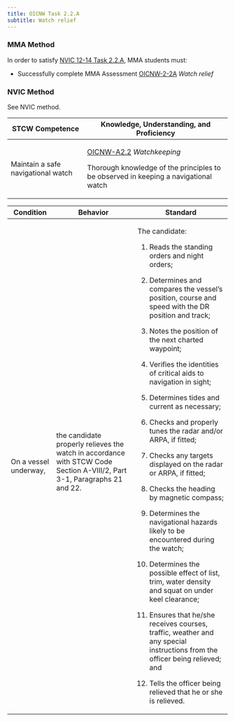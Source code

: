```yaml
---
title: OICNW Task 2.2.A 
subtitle: Watch relief
---
```



### MMA Method

In order to satisfy  [NVIC 12-14  Task  2.2.A](/stcw23/assets/images/nvic-12-14.pdf), MMA students must:

* Successfully complete MMA Assessment  [OICNW-2-2A](OICNW-2-2A) *Watch relief*


### NVIC Method

<a onclick="togglevisibility('nvic_methods')" >See NVIC method.</a>

<div id='nvic_methods' class='hide'>

<table>
<thead>
<tr>
<th class='forty'> STCW Competence </th>
<th class='sixty'> Knowledge, Understanding, and Proficiency </th>
</tr>
</thead>




<tbody>
<tr><td markdown='1'>

Maintain a safe navigational watch

</td><td markdown='1'>

[OICNW-A2.2](../../tables/21.html#OICNW-A2.2) *Watchkeeping*

Thorough knowledge of the principles to be observed in keeping a navigational watch

</td></tr>


</tbody>
</table>


<table>
<thead>
<tr><th class='twenty'>  Condition </th><th class='twenty'> Behavior </th><th  class='sixty'>Standard </th></tr>
</thead>
<tbody >



<tr><td markdown='1'>

On a vessel underway,

</td><td markdown='1'>

the candidate properly relieves the watch in accordance with STCW Code Section A-VIII/2, Part 3-1, Paragraphs 21 and 22.

<br>

<div class="tooltip">
<span class="tooltiptext">
</span>
</div>


</td><td markdown='1'>

The candidate:

1. Reads the standing orders and night orders;

2. Determines and compares the vessel’s position, course and speed with the DR position and track;

3. Notes the position of the next charted waypoint;

4. Verifies the identities of critical aids to navigation in sight;

5. Determines tides and current as necessary;

6. Checks and properly tunes the radar and/or ARPA, if fitted;

7. Checks any targets displayed on the radar or ARPA, if fitted;

8. Checks the heading by magnetic compass;

9. Determines the navigational hazards likely to be encountered during the watch;

10. Determines the possible effect of list, trim, water density and squat on under keel clearance;

11. Ensures that he/she receives courses, traffic, weather and any special instructions from the officer being relieved; and

12. Tells the officer being relieved that he or she is relieved.

</td></tr>
</tbody>
</table>
</div>
